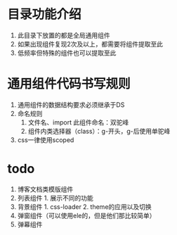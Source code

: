 # 目录功能介绍
  1. 此目录下放置的都是全局通用组件
  2. 如果出现组件复现2次及以上，都需要将组件提取至此
  3. 低频率但特殊的组件也可以提取至此

# 通用组件代码书写规则
  1. 通用组件的数据结构要求必须继承于DS
  2. 命名规则
     1. 文件名、import 此组件命名：双驼峰
     2. 组件内类选择器（class）：g-开头，g-后使用单驼峰
  3. css一律使用scoped
 
# todo
  1. 博客文档类模版组件
  2. 列表组件
    1. 展示不同的功能
  3. 背景组件
    1. css-loader
    2. theme的应用以及切换
  5. 弹窗组件（可以使用ele的，但是他们那比较简单）
  6. 弹幕组件